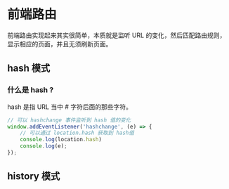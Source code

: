 # 前端路由

前端路由实现起来其实很简单，本质就是监听 URL 的变化，然后匹配路由规则，显示相应的页面，并且无须刷新页面。

## hash 模式

### 什么是 hash ?

hash 是指 URL 当中 # 字符后面的那些字符。

```JavaScript
// 可以 hashchange 事件监听到 hash 值的变化
window.addEventListener('hashchange', (e) => {
    // 可以通过 location.hash 获取到 hash值
    console.log(location.hash)
    console.log(e);
});
```


## history 模式

